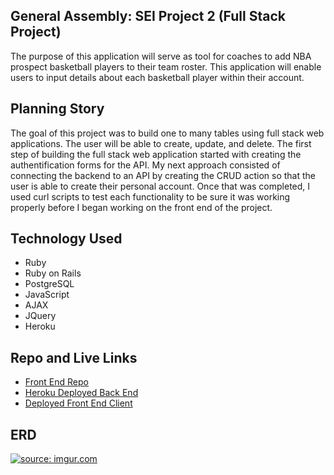 ## General Assembly: SEI Project 2 (Full Stack Project)
The purpose of this application will serve as tool for coaches to add NBA prospect
basketball players to their team roster. This application will enable users to input
details about each basketball player within their account.

## Planning Story
The goal of this project was to build one to many tables using full stack web applications. The user will be able to create, update, and delete. The first step of building the full stack web application started with creating the authentification forms for the API. My next approach consisted of connecting the backend to an API by creating the CRUD action so that the user is able to create their personal account. Once that was completed, I used curl scripts to test each functionality to be sure it was working properly before I began working on the front end of the project.


## Technology Used
- Ruby
- Ruby on Rails
- PostgreSQL
- JavaScript
- AJAX
- JQuery
- Heroku

## Repo and Live Links
- [Front End Repo](https://github.com/ajamcato/project_2_client)
- [Heroku Deployed Back End](https://hidden-woodland-84608.herokuapp.com/)
- [Deployed Front End Client](https://ajamcato.github.io/project_2_client/)

## ERD
[]("https://i.imgur.com/QatrCRr.jpg")
<a href="https://imgur.com/QatrCRr"><img src="https://i.imgur.com/QatrCRr.jpg" title="source: imgur.com">
